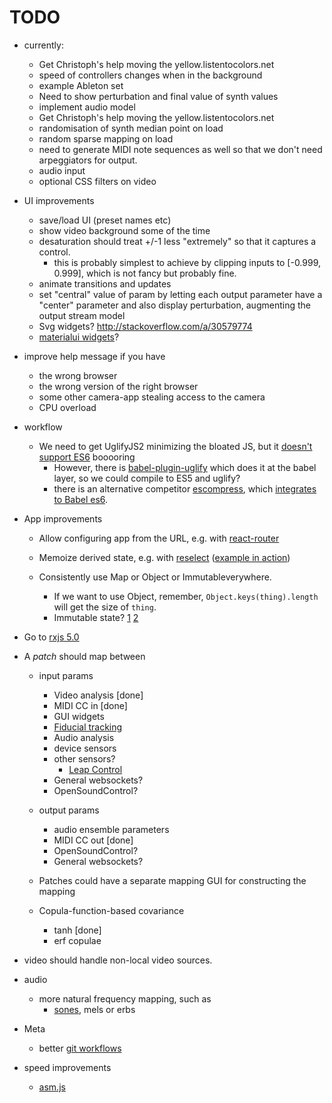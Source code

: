 # TODO

* currently:
  * Get Christoph's help moving the yellow.listentocolors.net
  * speed of controllers changes when in the background
  * example Ableton set
  * Need to show perturbation and final value of synth values
  * implement audio model
  * Get Christoph's help moving the yellow.listentocolors.net
  * randomisation of synth median point on load
  * random sparse mapping on load
  * need to generate MIDI note sequences as well so that we don't need arpeggiators for output.
  * audio input
  * optional CSS filters on video

* UI improvements
  * save/load UI (preset names etc)
  * show video background some of the time
  * desaturation should treat +/-1 less "extremely" so that it captures a control.
    * this is probably simplest to achieve by clipping inputs to [-0.999, 0.999], which is not fancy but probably fine.
  * animate transitions and updates
  * set "central" value of param by letting each output parameter have a "center" parameter and also display perturbation, augmenting the output stream model
  * Svg widgets? http://stackoverflow.com/a/30579774
  * [materialui widgets](http://www.material-ui.com/#/components/slider)?

* improve help message if you have

  * the wrong browser
  * the wrong version of the right browser
  * some other camera-app stealing access to the camera
  * CPU overload

* workflow

  * We need to get UglifyJS2 minimizing the bloated JS, but it [doesn't support ES6](https://github.com/mishoo/UglifyJS2/issues/448) booooring
    * However, there is [babel-plugin-uglify](https://www.npmjs.com/package/babel-plugin-uglify) which does it at the babel layer, so we could compile to ES5 and uglify?
    * there is an alternative competitor [escompress](https://github.com/escompress/escompress), which [integrates to Babel es6](https://github.com/escompress/babel-preset-escompress).

* App improvements
  * Allow configuring app from the URL, e.g. with [react-router](https://github.com/reactjs/react-router)
  * Memoize derived state, e.g. with [reselect](https://github.com/reactjs/reselect) ([example in action](http://redux.js.org/docs/recipes/ComputingDerivedData.html))
  * Consistently use Map or Object or Immutableverywhere.

    * If we want to use Object, remember, ``Object.keys(thing).length`` will get the size of ``thing``.
    * Immutable state? [1](https://facebook.github.io/react/docs/advanced-performance.html) [2](https://blog.risingstack.com/the-react-js-way-flux-architecture-with-immutable-js/)

* Go to [rxjs 5.0](https://github.com/ReactiveX/RxJS)
* A *patch* should map between

    * input params

        * Video analysis [done]
        * MIDI CC in [done]
        * GUI widgets
        * [Fiducial tracking](https://github.com/mkalten/reacTIVision/tree/master/ext/libfidtrack)
        * Audio analysis
        * device sensors
        * other sensors?
          * [Leap Control](https://developer.leapmotion.com/getting-started/javascript)
        * General websockets?
        * OpenSoundControl?

    * output params

      * audio ensemble parameters
      * MIDI CC out [done]
      * OpenSoundControl?
      * General websockets?

    * Patches could have a separate mapping GUI for constructing the mapping
    * Copula-function-based covariance

      * tanh [done]
      * erf copulae

* video should handle non-local video sources.
* audio
  * more natural frequency mapping, such as
    * [sones](http://www.icad.org/Proceedings/2006/FergusonCabrera2006.pdf), mels or erbs
* Meta

    * better [git workflows](http://www.toptal.com/git/git-workflows-for-pros-a-good-git-guide)

* speed improvements

  * [asm.js](http://www.slideshare.net/fitc_slideshare/leveraging-asmjsclientside)
